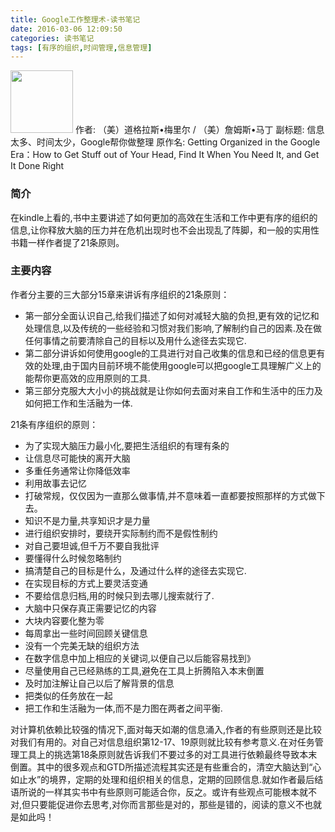 ```yaml
---
title: Google工作整理术-读书笔记
date: 2016-03-06 12:09:50
categories: 读书笔记
tags: [有序的组织,时间管理,信息管理]
---
```

<img src="https://img3.doubanio.com/lpic/s28348255.jpg" width="100px"/></td>
作者: （美）道格拉斯•梅里尔 / （美）詹姆斯•马丁 
副标题: 信息太多、时间太少，Google帮你做整理
原作名: Getting Organized in the Google Era：How to Get Stuff out of Your Head, Find It When You Need It, and Get It Done Right

### 简介 ###
在kindle上看的,书中主要讲述了如何更加的高效在生活和工作中更有序的组织的信息,让你释放大脑的压力并在危机出现时也不会出现乱了阵脚，和一般的实用性书籍一样作者提了21条原则。
<!-- more -->
### 主要内容 ###
作者分主要的三大部分15章来讲诉有序组织的21条原则：

- 第一部分全面认识自己,给我们描述了如何对减轻大脑的负担,更有效的记忆和处理信息,以及传统的一些经验和习惯对我们影响,了解制约自己的因素.及在做任何事情之前要清除自己的目标以及用什么途径去实现它.
- 第二部分讲诉如何使用google的工具进行对自己收集的信息和已经的信息更有效的处理,由于国内目前环境不能使用google可以把google工具理解广义上的能帮你更高效的应用原则的工具.
- 第三部分克服大大小小的挑战就是让你如何去面对来自工作和生活中的压力及如何把工作和生活融为一体.

21条有序组织的原则：

- 为了实现大脑压力最小化,要把生活组织的有理有条的
- 让信息尽可能快的离开大脑
- 多重任务通常让你降低效率
- 利用故事去记忆
- 打破常规，仅仅因为一直那么做事情,并不意味着一直都要按照那样的方式做下去。
- 知识不是力量,共享知识才是力量
- 进行组织安排时，要绕开实际制约而不是假性制约
- 对自己要坦诚,但千万不要自我批评
- 要懂得什么时候忽略制约
- 搞清楚自己的目标是什么，及通过什么样的途径去实现它.
- 在实现目标的方式上要灵活变通
- 不要给信息归档,用的时候只到去哪儿搜索就行了.
- 大脑中只保存真正需要记忆的内容
- 大块内容要化整为零
- 每周拿出一些时间回顾关键信息
- 没有一个完美无缺的组织方法
- 在数字信息中加上相应的关键词,以便自己以后能容易找到》
- 尽量使用自己已经熟练的工具,避免在工具上折腾陷入本末倒置
- 及时加注解让自己以后了解背景的信息
- 把类似的任务放在一起
- 把工作和生活融为一体,而不是力图在两者之间平衡.

对计算机依赖比较强的情况下,面对每天如潮的信息涌入,作者的有些原则还是比较对我们有用的。对自己对信息组织第12-17、19原则就比较有参考意义.在对任务管理工具上的挑选第18条原则就告诉我们不要过多的对工具进行依赖最终导致本末倒置。其中的很多观点和GTD所描述流程其实还是有些重合的，清空大脑达到“心如止水”的境界，定期的处理和组织相关的信息，定期的回顾信息.就如作者最后结语所说的一样其实书中有些原则可能适合你，反之。或许有些观点可能根本就不对,但只要能促进你去思考,对你而言那些是对的，那些是错的，阅读的意义不也就是如此吗！

